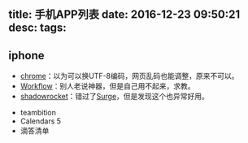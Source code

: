 title: 手机APP列表
date: 2016-12-23 09:50:21
desc:
tags:
---

iphone
-----
* [chrome](https://itunes.apple.com/cn/app/google-chrome-the-fast-and-secure-web-browser/id535886823)：以为可以换UTF-8编码，网页乱码也能调整，原来不可以。
* [Workflow](https://itunes.apple.com/cn/app/workflow-powerful-automation-made-simple/id915249334)：别人老说神器，但是自己用不起来，求教。
* [shadowrocket](https://itunes.apple.com/cn/app/shadowrocket/id932747118)：错过了[Surge](https://itunes.apple.com/cn/app/surge-web-developer-tool-and-proxy-utility/id1040100637)，但是发现这个也异常好用。
<!--more-->
* teambition
* Calendars 5
* 滴答清单


